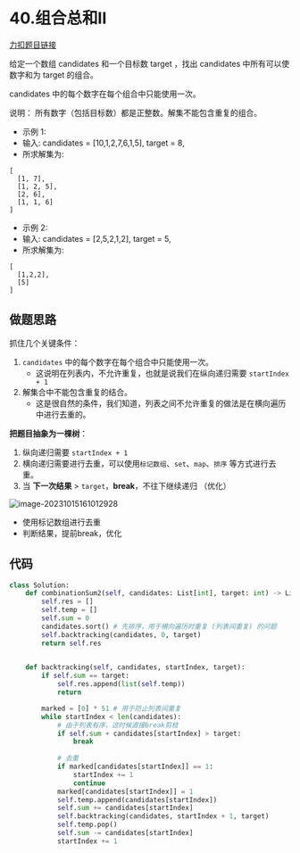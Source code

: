 # 40.组合总和II

[力扣题目链接](https://leetcode.cn/problems/combination-sum-ii/)

给定一个数组 candidates 和一个目标数 target ，找出 candidates 中所有可以使数字和为 target 的组合。

candidates 中的每个数字在每个组合中只能使用一次。

说明： 所有数字（包括目标数）都是正整数。解集不能包含重复的组合。



- 示例 1:
- 输入: candidates = [10,1,2,7,6,1,5], target = 8,
- 所求解集为:

```text
[
  [1, 7],
  [1, 2, 5],
  [2, 6],
  [1, 1, 6]
]
```



- 示例 2:
- 输入: candidates = [2,5,2,1,2], target = 5,
- 所求解集为:

```text
[
  [1,2,2],
  [5]
]
```





## 做题思路

抓住几个关键条件：

1. `candidates` 中的每个数字在每个组合中只能使用一次。
   - 这说明在列表内，不允许重复，也就是说我们在纵向递归需要 `startIndex + 1`
2. 解集合中不能包含重复的结合。
   - 这是很自然的条件，我们知道，列表之间不允许重复的做法是在横向遍历中进行去重的。





**把题目抽象为一棵树**：

1. 纵向递归需要 `startIndex + 1`
2. 横向递归需要进行去重，可以使用`标记数组`、`set`、`map`、`排序` 等方式进行去重。
3. 当 **下一次结果** > `target`，**break**，不往下继续递归 （优化）



![image-20231015161012928](https://cdn.jsdelivr.net/gh/ThousandLayerCake/picbed/image-20231015161012928.png)

- 使用标记数组进行去重
- 判断结果，提前break，优化





## 代码

```python
class Solution:
    def combinationSum2(self, candidates: List[int], target: int) -> List[List[int]]:
        self.res = []
        self.temp = []
        self.sum = 0
        candidates.sort() # 先排序，用于横向遍历时重复 (列表间重复) 的问题
        self.backtracking(candidates, 0, target)
        return self.res

    
    def backtracking(self, candidates, startIndex, target):
        if self.sum == target:
            self.res.append(list(self.temp))
            return

        marked = [0] * 51 # 用于防止列表间重复
        while startIndex < len(candidates):
            # 由于列表有序，这时候直接break剪枝
            if self.sum + candidates[startIndex] > target:
                break
            
            # 去重
            if marked[candidates[startIndex]] == 1:
                startIndex += 1
                continue
            marked[candidates[startIndex]] = 1
            self.temp.append(candidates[startIndex])
            self.sum += candidates[startIndex]
            self.backtracking(candidates, startIndex + 1, target)
            self.temp.pop()
            self.sum -= candidates[startIndex]
            startIndex += 1
```

